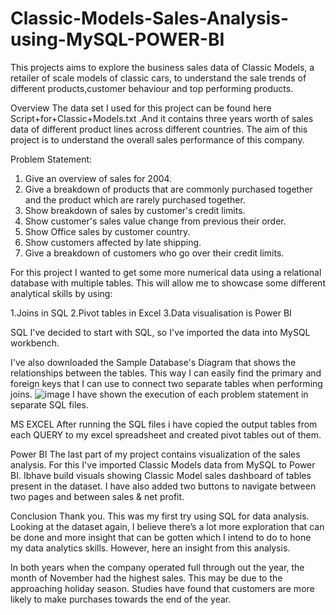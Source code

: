 # Classic-Models-Sales-Analysis-using-MySQL-POWER-BI
This projects aims to explore the business sales data of Classic Models, a retailer of scale models of classic cars, to understand the sale trends of different products,customer behaviour and top performing products.

Overview
The data set I used for this project can be found here Script+for+Classic+Models.txt .And it contains three years worth of sales data of different product lines across different countries. The aim of this project is to understand the overall sales performance of this company.

Problem Statement:
1. Give an overview of sales for 2004.
2. Give a breakdown of products that are commonly purchased together and the product which are rarely purchased together.
3. Show breakdown of sales by customer's credit limits.
4. Show customer's sales value change from previous their order.
5. Show Office sales by customer country.
6. Show customers affected by late shipping.
7. Give a breakdown of customers who go over their credit limits.

For this project I wanted to get some more numerical data using a relational database with multiple tables. This will allow me to showcase some different analytical skills by using:

1.Joins in SQL
2.Pivot tables in Excel
3.Data visualisation is Power BI

SQL
I've decided to start with SQL, so I've imported the data into MySQL workbench.

I've also downloaded the Sample Database's Diagram that shows the relationships between the tables. This way I can easily find the primary and foreign keys that I can use to connect two separate tables when performing joins.
![image](https://github.com/ishubagla/Classic-Models-Sales-Analysis-using-MySQL-POWER-BI/assets/151032838/98b37333-29e3-4722-860a-2b65f83d2a12)
I have shown the execution of each problem statement in separate SQL files.

MS EXCEL
After running the SQL files i have copied the output tables from each QUERY to my excel spreadsheet and created pivot tables out of them.

Power BI
The last part of my project contains visualization of the sales analysis. For this I've imported Classic Models data from MySQL to Power BI. Ibhave build visuals showing Classic Model sales dashboard of tables present in the dataset. I have also added two buttons to navigate between two pages and between sales & net profit.

Conclusion
Thank you.
This was my first try using SQL for data analysis. Looking at the dataset again, I believe there’s a lot more exploration that can be done and more insight that can be gotten which I intend to do to hone my data analytics skills. However, here an insight from this analysis.

In both years when the company operated full through out the year, the month of November had the highest sales. This may be due to the approaching holiday season. Studies have found that customers are more likely to make purchases towards the end of the year.
 

